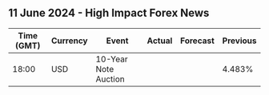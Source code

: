 ## 11 June 2024 - High Impact Forex News

| Time (GMT) | Currency | Event | Actual | Forecast | Previous |
|------|----------|-------|--------|----------|----------|
| 18:00 | USD | 10-Year Note Auction |  |  | 4.483% |
